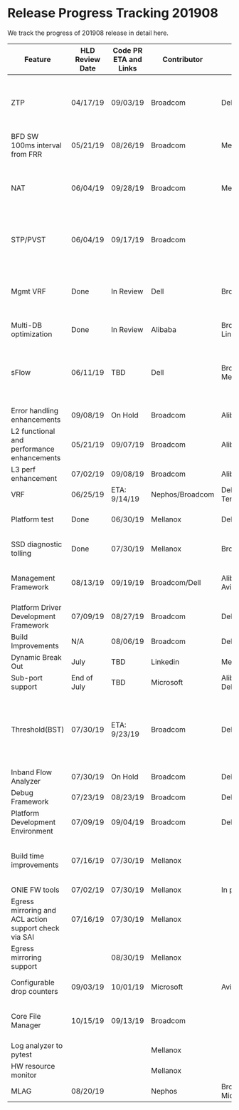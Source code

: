# Release Progress Tracking 201908

We track the progress of 201908 release in detail here. 

| Feature                                                 | HLD Review Date | Code PR ETA and Links | Contributor     | Code Review Owner             | PR Link                                                													|
| ------------------------------------------------------- | --------------- | --------------------- | --------------- | ----------------------------- | ------------------------------------------------------------------------------------------------------- |
| ZTP                                                     | 04/17/19        | 09/03/19              | Broadcom        | Dell                          | [3227](https://github.com/Azure/sonic-buildimage/pull/3227)   - NeedsConflictResolution<br>[3298](https://github.com/Azure/sonic-buildimage/pull/3298)  -   NeedsConflictResolution<br>[1000](https://github.com/Azure/sonic-swss/pull/1000)  -   NeedsUpdate<br>[3299](https://github.com/Azure/sonic-buildimage/pull/3299)  -   ReviewPending<br>[12](https://github.com/Azure/sonic-ztp/pull/12)  -  ReviewPending<br>[599](https://github.com/Azure/sonic-utilities/pull/599)  - NeedsUpdate |
| BFD   SW 100ms interval from FRR                        | 05/21/19        | 08/26/19              | Broadcom        | Mellanox                      | [3385](https://github.com/Azure/sonic-buildimage/pull/3385)  -  NeedsConflictResolution |
| NAT                                                     | 06/04/19        | 09/28/19              | Broadcom        | Mellanox                      | [3494](https://github.com/Azure/sonic-buildimage/pull/3494) - ReviewPending<br>[1059](https://github.com/Azure/sonic-swss/pull/1059)  -   NeedsUpdate<br>[645](https://github.com/Azure/sonic-utilities/pull/645)  -   NeedsUpdate<br>[100 ](https://github.com/Azure/sonic-linux-kernel/pull/100) -   ReviewPending<br>[304](https://github.com/Azure/sonic-swss-common/pull/304)  -   ReviewPending<br>[519](https://github.com/Azure/sonic-sairedis/pull/519)  -   ReviewPending |
| STP/PVST                                                | 06/04/19        | 09/17/19              | Broadcom        |                               | [19](https://github.com/Azure/sonic-stp/pull/19)  -  ReviewPending<br>[305](https://github.com/Azure/sonic-swss-common/pull/305)  -   ReviewPending<br>[1058](https://github.com/Azure/sonic-swss/pull/1058)  -   NeedsUpdate<br>[648](https://github.com/Azure/sonic-utilities/pull/648)  -   NeedsUpdate<br>[3463](https://github.com/Azure/sonic-buildimage/pull/3463)  -   NeedsUpdate |
| Mgmt   VRF                                              | Done            | In   Review           | Dell            | Broadcom                      | ~~[2585](https://github.com/Azure/sonic-buildimage/pull/2585)~~  - Merged<br>~~[2608](https://github.com/Azure/sonic-buildimage/pull/2608)~~  -   Merged<br>~~[3204](https://github.com/Azure/sonic-buildimage/pull/3204)~~  -   Merged<br>~~[463](https://github.com/Azure/sonic-utilities/pull/463)~~  -   Merged<br>[472](https://github.com/Azure/sonic-utilities/pull/472)  -   NeedsConflictResolution<br>~~[627](https://github.com/Azure/sonic-utilities/pull/627)~~  -   Merged |
| Multi-DB   optimization                                 | Done            | In   Review           | Alibaba         | Broadcom,   LinkedIn          |                                                              |
| sFlow                                                   | 06/11/19        | TBD                   | Dell            | Broadcom   Mellanox           | ~~[94](https://github.com/Azure/sonic-linux-kernel/pull/94)~~  - Merged<br>~~[299](https://github.com/Azure/sonic-swss-common/pull/299)~~  -  Merged<br>~~[498](https://github.com/Azure/sonic-sairedis/pull/498)~~  -   Merged<br>[1012](https://github.com/Azure/sonic-swss/pull/1012)  -   NeedsUpdate<br>[1011](https://github.com/Azure/sonic-swss/pull/1011)  -   ReviewPending<br>~~[3251](https://github.com/Azure/sonic-buildimage/pull/3251)~~  -   Merged<br>[592 ](https://github.com/Azure/sonic-utilities/pull/592) -   NeedsUpdate |
| Error   handling enhancements                           | 09/08/19        | On   Hold             | Broadcom        | Alibaba                       | On   Hold                                                    |
| L2   functional and performance enhancements            | 05/21/19        | 09/07/19              | Broadcom        | Alibaba   Aviz                | [885 ](https://github.com/Azure/sonic-swss/pull/885) -  NeedsConflictResolution<br>[510  ](https://github.com/Azure/sonic-sairedis/pull/510)-   NeedsConflictResolution<br>[303](https://github.com/Azure/sonic-swss-common/pull/303)  -   MergePending<br>[529](https://github.com/Azure/sonic-utilities/pull/529) -   NeedsConflictResolution |
| L3   perf enhancement                                   | 07/02/19        | 09/08/19              | Broadcom        | Alibaba,   LinkedIn           | ~~[1048](https://github.com/Azure/sonic-swss/pull/1048)~~   - Merged |
| VRF                                                     | 06/25/19        | ETA:   9/14/19        | Nephos/Broadcom | Dell,   Mellanox, Tencent     |                                                              |
| Platform test                                           | Done            | 06/30/19              | Mellanox        | Dell                          | ~~[915](https://github.com/Azure/sonic-mgmt/pull/915)~~  - Merged<br>~~[980](https://github.com/Azure/sonic-mgmt/pull/980)~~ - Merged<br>~~[1079](https://github.com/Azure/sonic-mgmt/pull/1079)~~ -  Merged |
| SSD   diagnostic tolling                                | Done            | 07/30/19              | Mellanox        | Broadcom,   Dell              | ~~[587](https://github.com/Azure/sonic-utilities/pull/587)~~  - Merged<br>~~[47](https://github.com/Azure/sonic-buildimage/pull/47)~~ -   Merged<br>~~[3218](https://github.com/Azure/sonic-buildimage/pull/3218)~~ -  Merged |
| Management   Framework                                  | 08/13/19        | 09/19/19              | Broadcom/Dell   | Alibaba,   Microsoft, Aviz    | [18](https://github.com/Azure/sonic-mgmt-framework/pull/18)   -  ReviewPending<br>[23](https://github.com/Azure/sonic-telemetry/pull/23)  -   NeedsUpdate<br> [3488](https://github.com/Azure/sonic-buildimage/pull/3488)  -  NeedsConflictResolution<br>[659](https://github.com/Azure/sonic-utilities/pull/659)  -   NeedsUpdate |
| Platform   Driver Development Framework                 | 07/09/19        | 08/27/19              | Broadcom        | Dell                          | [3387](https://github.com/Azure/sonic-buildimage/pull/3387)   -  NeedsUpdate<br>[62](https://github.com/Azure/sonic-platform-common/pull/62)  -   MergePending<br>[624](https://github.com/Azure/sonic-utilities/pull/624)  -  ReviewPending |
| Build Improvements                                      | N/A             | 08/06/19              | Broadcom        | Dell                          | [3292](https://github.com/Azure/sonic-buildimage/pull/3292)  -   NeedsUpdate |
| Dynamic   Break Out                                     | July            | TBD                   | Linkedin        | Mellanox,   Dell, Aviz        |                                                              |
| Sub-port   support                                      | End   of July   | TBD                   | Microsoft       | Alibaba,Mellanox,   Dell      |                                                              |
| Threshold(BST)                                          | 07/30/19        | ETA:   9/23/19        | Broadcom        | Dell                          | [3501](https://github.com/Azure/sonic-buildimage/pull/3501)   - NeedsUpdate<br>[12](https://github.com/Azure/sonic-tam/pull/12) -   WaitingForDependenciesToBeMerged<br>[1067](https://github.com/Azure/sonic-swss/pull/1067) -   NeedsUpdate<br>[665](https://github.com/Azure/sonic-utilities/pull/665) -   WaitingForDependenciesToBeMerged<br>[310](https://github.com/Azure/sonic-swss-common/pull/310) -   WaitingForDependenciesToBeMerged |
| Inband   Flow Analyzer                                  | 07/30/19        | On   Hold             | Broadcom        | Dell                          | On   Hold                                                    |
| Debug   Framework                                       | 07/23/19        | 08/23/19              | Broadcom        | Dell                          | [300](https://github.com/Azure/sonic-swss-common/pull/300)   - NeedsUpdate<br>[618](https://github.com/Azure/sonic-utilities/pull/618) -   ReviewPending |
| Platform   Development Environment                      | 07/09/19        | 09/04/19              | Broadcom        | Dell                          | [3408](https://github.com/Azure/sonic-buildimage/pull/3408)  - NeedsConflictResolution<br>[27](https://github.com/Azure/sonic-platform-pdk-pde/pull/27) -   ReviewPending |
| Build   time improvements                               | 07/16/19        | 07/30/19              | Mellanox        |                               | ~~[911](https://github.com/Azure/sonic-swss/pull/911)~~  - Merged<br>~~[280](https://github.com/Azure/sonic-swss-common/pull/280)~~  -   Merged<br>~~[461](https://github.com/Azure/sonic-sairedis/pull/461)~~  -  Merged<br>~~[3048](https://github.com/Azure/sonic-buildimage/pull/3048)~~  -   Merged<br>~~[3049](https://github.com/Azure/sonic-buildimage/pull/3049)~~  -   Merged |
| ONIE FW tools                                           | 07/02/19        | 07/30/19              | Mellanox        | In   progress                 |                                                              |
| Egress   mirroring and ACL action support check via SAI | 07/16/19        | 07/30/19              | Mellanox        |                               | ~~[963](https://github.com/Azure/sonic-swss/pull/963)~~   -  Merged<br>~~[1019](https://github.com/Azure/sonic-swss/pull/1019)~~  -   Merged<br>~~[575](https://github.com/Azure/sonic-utilities/pull/575)~~ -  Merged<br> ~~[481](https://github.com/Azure/sonic-sairedis/pull/481)~~  -   Merged |
| Egress mirroring support                                |                 | 08/30/19              | Mellanox        |                               |                                                              |
| Configurable   drop counters                            | 09/03/19        | 10/01/19              | Microsoft       | Aviz                          | [1075](https://github.com/Azure/sonic-swss/pull/1075)  -  NeedsConflictResolution<br>[308](https://github.com/Azure/sonic-swss-common/pull/308) -  MergePending<br>[520](https://github.com/Azure/sonic-sairedis/pull/520) -  ReviewPending |
| Core File Manager                                       | 10/15/19        | 09/13/19              | Broadcom        |                               | [3447](https://github.com/Azure/sonic-buildimage/pull/3447) -  ReviewPending<br>[643](https://github.com/Azure/sonic-utilities/pull/643) -  ReviewPending<br>[3499](https://github.com/Azure/sonic-buildimage/pull/3499)  -  ReviewPending<br>[663](https://github.com/Azure/sonic-utilities/pull/663)  -   ReviewPending |
| Log   analyzer to pytest                                |                 |                       | Mellanox        |                               | ~~[1048](https://github.com/Azure/sonic-mgmt/pull/1048)~~  -  Merged |
| HW   resource monitor                                   |                 |                       | Mellanox        |                               | ~~[1121](https://github.com/Azure/sonic-mgmt/pull/1121)~~  -  Merged |
| MLAG                                                    | 08/20/19        |                       | Nephos          | Broadcom,Tencent,   Microsoft |                                                              |